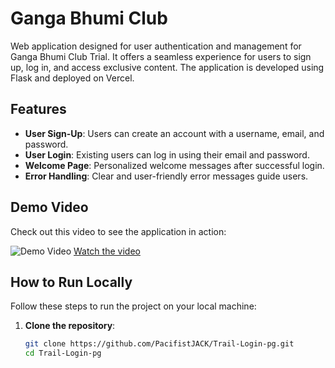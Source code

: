 # Ganga Bhumi Club

Web application designed for user authentication and management for Ganga Bhumi Club Trial. It offers a seamless experience for users to sign up, log in, and access exclusive content. The application is developed using Flask and deployed on Vercel.

## Features
- **User Sign-Up**: Users can create an account with a username, email, and password.
- **User Login**: Existing users can log in using their email and password.
- **Welcome Page**: Personalized welcome messages after successful login.
- **Error Handling**: Clear and user-friendly error messages guide users.

## Demo Video
Check out this video to see the application in action:

![Demo Video](https://img.youtube.com/vi/ZC-CwJ-i0ZU/0.jpg)
[Watch the video](https://www.youtube.com/watch?v=ZC-CwJ-i0ZU)

## How to Run Locally
Follow these steps to run the project on your local machine:

1. **Clone the repository**:
   ```bash
   git clone https://github.com/PacifistJACK/Trail-Login-pg.git
   cd Trail-Login-pg
